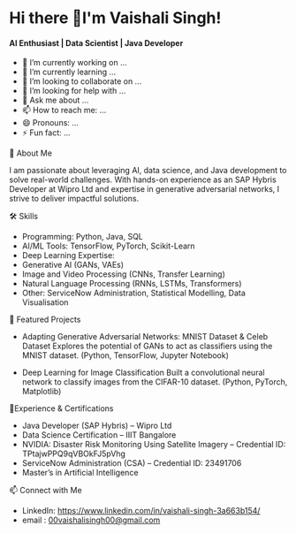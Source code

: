 # Hi there 👋I'm Vaishali Singh!
#### AI Enthusiast | Data Scientist | Java Developer



- 🔭 I’m currently working on ...
- 🌱 I’m currently learning ...
- 👯 I’m looking to collaborate on ...
- 🤔 I’m looking for help with ...
- 💬 Ask me about ...
- 📫 How to reach me: ...
- 😄 Pronouns: ...
- ⚡ Fun fact: ...

🌟 About Me

I am passionate about leveraging AI, data science, and Java development to solve real-world challenges. With hands-on experience as an SAP Hybris Developer at Wipro Ltd and expertise in generative adversarial networks, I strive to deliver impactful solutions.

🛠 Skills

- Programming: Python, Java, SQL
- AI/ML Tools: TensorFlow, PyTorch, Scikit-Learn
- Deep Learning Expertise:
- Generative AI (GANs, VAEs)
- Image and Video Processing (CNNs, Transfer Learning)
- Natural Language Processing (RNNs, LSTMs, Transformers)
- Other: ServiceNow Administration, Statistical Modelling, Data Visualisation

📂 Featured Projects

- Adapting Generative Adversarial Networks: MNIST Dataset & Celeb Dataset
  Explores the potential of GANs to act as classifiers using the MNIST dataset.
  (Python, TensorFlow, Jupyter Notebook)

- Deep Learning for Image Classification
  Built a convolutional neural network to classify images from the CIFAR-10 dataset.
  (Python, PyTorch, Matplotlib)

📜Experience & Certifications
 
- Java Developer (SAP Hybris) – Wipro Ltd
- Data Science Certification – IIIT Bangalore
- NVIDIA: Disaster Risk Monitoring Using Satellite Imagery – Credential ID: TPtajwPPQ9qVBOkFJ5pVhg
- ServiceNow Administration (CSA) – Credential ID: 23491706
- Master’s in Artificial Intelligence

📫 Connect with Me
- LinkedIn: https://www.linkedin.com/in/vaishali-singh-3a663b154/
- email : 00vaishalisingh00@gmail.com
